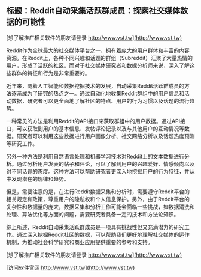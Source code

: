 ## **标题：Reddit自动采集活跃群成员：探索社交媒体数据的可能性**

[想了解推广相关软件的朋友请登录 http://www.vst.tw](http://www.vst.tw)

Reddit作为全球最大的社交媒体平台之一，拥有着庞大的用户群体和丰富的内容资源。在Reddit上，各种不同兴趣和话题的群组（Subreddit）汇聚了大量热情的用户，形成了活跃的社区。而对于社交媒体研究者和数据分析师来说，深入了解这些群体的特征和行为是非常重要的。

近年来，随着人工智能和数据挖掘技术的发展，自动采集Reddit活跃群成员的方法逐渐成为了研究的热点之一。通过自动化地收集Reddit群组中的用户信息和活动数据，研究者可以更全面地了解社区的特点、用户的行为习惯以及话题的流行趋势。

一种常见的方法是利用Reddit的API接口来获取群组中的用户数据。通过API接口，可以获取到用户的基本信息、发帖评论记录以及与其他用户的互动情况等数据。研究者可以利用这些数据进行用户画像分析、社交网络分析以及话题热度预测等研究工作。

另外一种方法是利用自然语言处理和机器学习技术对Reddit上的文本数据进行分析。通过分析用户发表的帖子和评论，可以了解到用户的兴趣爱好、情感倾向以及对不同话题的态度。这种方法可以帮助研究者更深入地挖掘用户的行为特征，并从中发现潜在的规律和趋势。

但是，需要注意的是，在进行Reddit数据采集和分析时，需要遵守Reddit平台的相关规定和政策，尊重用户的隐私权和个人信息保护。另外，由于Reddit平台的复杂性和数据量的庞大，数据采集和分析工作可能会面临一些挑战，如数据清洗和处理、算法优化等方面的问题，需要研究者具备一定的技术和方法论知识。

综上所述，Reddit自动采集活跃群成员是一项具有挑战性但又充满潜力的研究工作。通过深入挖掘Reddit社区的数据，可以帮助我们更好地理解社交媒体的运作机制，为推动社会科学研究和商业应用提供重要的参考和支持。

[想了解推广相关软件的朋友请登录 http://www.vst.tw](http://www.vst.tw)


[访问软件官网 http://www.vst.tw](http://www.vst.tw)
